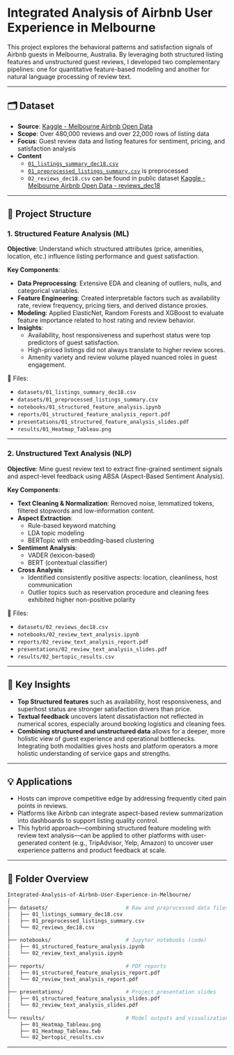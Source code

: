 # Integrated Analysis of Airbnb User Experience in Melbourne

This project explores the behavioral patterns and satisfaction signals of Airbnb guests in Melbourne, Australia. By leveraging both structured listing features and unstructured guest reviews, I developed two complementary pipelines: one for quantitative feature-based modeling and another for natural language processing of review text.

---

## 🗂 Dataset

- **Source**: [Kaggle - Melbourne Airbnb Open Data](https://www.kaggle.com/datasets/tylerx/melbourne-airbnb-open-data)
- **Scope**: Over 480,000 reviews and over 22,000 rows of listing data
- **Focus**: Guest review data and listing features for sentiment, pricing, and satisfaction analysis
- **Content**
  - [`01_listings_summary_dec18.csv`](https://github.com/zion-wu/Integrated-Analysis-of-Airbnb-User-Experience-in-Melbourne/blob/main/datasets/01_listings_summary_dec18.csv)
  - [`01_preprocessed_listings_summary.csv`](https://github.com/zion-wu/Integrated-Analysis-of-Airbnb-User-Experience-in-Melbourne/blob/main/datasets/01_preprocessed_listings_summary.csv) is preprocessed
  - `02_reviews_dec18.csv` can be found in public dataset [Kaggle - Melbourne Airbnb Open Data - reviews_dec18](https://www.kaggle.com/datasets/tylerx/melbourne-airbnb-open-data?select=reviews_dec18.csv)

---

## 📌 Project Structure

### 1. Structured Feature Analysis (ML)

**Objective**: Understand which structured attributes (price, amenities, location, etc.) influence listing performance and guest satisfaction.

**Key Components**:
- **Data Preprocessing**: Extensive EDA and cleaning of outliers, nulls, and categorical variables.
- **Feature Engineering**: Created interpretable factors such as availability rate, review frequency, pricing tiers, and derived distance proxies.
- **Modeling**: Applied ElasticNet, Random Forests and XGBoost to evaluate feature importance related to host rating and review behavior.
- **Insights**:
  - Availability, host responsiveness and superhost status were top predictors of guest satisfaction.
  - High-priced listings did not always translate to higher review scores.
  - Amenity variety and review volume played nuanced roles in guest engagement.

📎 Files:
- `datasets/01_listings_summary_dec18.csv`
- `datasets/01_preprocessed_listings_summary.csv`
- `notebooks/01_structured_feature_analysis.ipynb`
- `reports/01_structured_feature_analysis_report.pdf`
- `presentations/01_structured_feature_analysis_slides.pdf`
- `results/01_Heatmap_Tableau.png`

---

### 2. Unstructured Text Analysis (NLP)

**Objective**: Mine guest review text to extract fine-grained sentiment signals and aspect-level feedback using ABSA (Aspect-Based Sentiment Analysis).

**Key Components**:
- **Text Cleaning & Normalization**: Removed noise, lemmatized tokens, filtered stopwords and low-information content.
- **Aspect Extraction**:
  - Rule-based keyword matching
  - LDA topic modeling
  - BERTopic with embedding-based clustering
- **Sentiment Analysis**:
  - VADER (lexicon-based)
  - BERT (contextual classifier)
- **Cross Analysis**:
  - Identified consistently positive aspects: location, cleanliness, host communication
  - Outlier topics such as reservation procedure and cleaning fees exhibited higher non-positive polarity

📎 Files:
- `datasets/02_reviews_dec18.csv`
- `notebooks/02_review_text_analysis.ipynb`
- `reports/02_review_text_analysis_report.pdf`
- `presentations/02_review_text_analysis_slides.pdf`
- `results/02_bertopic_results.csv`

---

## 🔑 Key Insights

- **Top Structured features** such as availability, host responsiveness, and superhost status are stronger satisfaction drivers than price.
- **Textual feedback** uncovers latent dissatisfaction not reflected in numerical scores, especially around booking logistics and cleaning fees.
- **Combining structured and unstructured data** allows for a deeper, more holistic view of guest experience and operational bottlenecks. Integrating both modalities gives hosts and platform operators a more holistic understanding of service gaps and strengths.

---

## 💡 Applications

- Hosts can improve competitive edge by addressing frequently cited pain points in reviews.
- Platforms like Airbnb can integrate aspect-based review summarization into dashboards to support listing quality control.
- This hybrid approach—combining structured feature modeling with review text analysis—can be applied to other platforms with user-generated content (e.g., TripAdvisor, Yelp, Amazon) to uncover user experience patterns and product feedback at scale.

---

## 📁 Folder Overview

```bash
Integrated-Analysis-of-Airbnb-User-Experience-in-Melbourne/
│
├── datasets/                         # Raw and preprocessed data files
│   ├── 01_listings_summary_dec18.csv
│   ├── 01_preprocessed_listings_summary.csv
│   └── 02_reviews_dec18.csv
│
├── notebooks/                        # Jupyter notebooks (code)
│   ├── 01_structured_feature_analysis.ipynb
│   └── 02_review_text_analysis.ipynb
│
├── reports/                          # PDF reports
│   ├── 01_structured_feature_analysis_report.pdf
│   └── 02_review_text_analysis_report.pdf
│
├── presentations/                    # Project presentation slides
│   ├── 01_structured_feature_analysis_slides.pdf
│   └── 02_review_text_analysis_slides.pdf
│
└── results/                          # Model outputs and visualizations
    ├── 01_Heatmap_Tableau.png
    ├── 01_Heatmap_Tableau.twb
    └── 02_bertopic_results.csv
```

---
